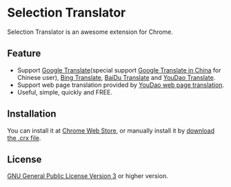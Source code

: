 # Selection Translator

Selection Translator is an awesome extension for Chrome.

## Feature

 + Support [Google Translate](https://translate.google.com/)(special support [Google Translate in China](http://translate.google.cn/) for Chinese user), [Bing Translate](http://cn.bing.com/dict/), [BaiDu Translate](http://fanyi.baidu.com/) and [YouDao Translate](http://fanyi.youdao.com/).
 + Support web page translation provided by [YouDao web page translation](http://fanyi.youdao.com/web2/).
 + Useful, simple, quickly and FREE.

## Installation
You can install it at [Chrome Web Store](https://chrome.google.com/webstore/detail/ikhdkkncnoglghljlkmcimlnlhkeamad), or manually install it by [download the .crx file](https://github.com/lmk123/crx-selection-translate/releases/latest).

## License
[GNU General Public License Version 3](https://www.gnu.org/licenses/gpl.html) or higher version.
